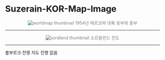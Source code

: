 # Suzerain-KOR-Map-Image
<p align="center" style="color:gray">
  <img src="./World_Map/Preview.png" alt="worldmap thumbnail" />
  1954년 메르코파 대륙 동부와 중부
</p> 

* * *

<p align="center" style="color:gray">
  <img src="./SordlandMap/KOR_Map.png" alt="sordland thumbnail" />
  소르들란드 전도
</p> 

* * *

룸부르크 전쟁 지도 진행 없음
